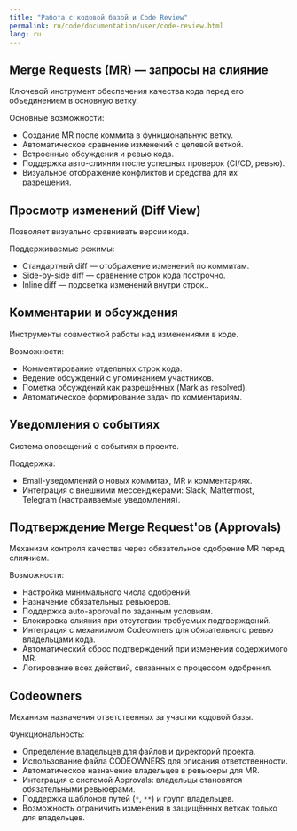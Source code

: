 ```yaml
---
title: "Работа с кодовой базой и Code Review"
permalink: ru/code/documentation/user/code-review.html
lang: ru
---
```


## Merge Requests (MR) — запросы на слияние  

Ключевой инструмент обеспечения качества кода перед его объединением в основную ветку.

Основные возможности:

- Создание MR после коммита в функциональную ветку.
- Автоматическое сравнение изменений с целевой веткой.
- Встроенные обсуждения и ревью кода.
- Поддержка авто-слияния после успешных проверок (CI/CD, ревью).
- Визуальное отображение конфликтов и средства для их разрешения.

## Просмотр изменений (Diff View)  

Позволяет визуально сравнивать версии кода.

Поддерживаемые режимы:

- Стандартный diff — отображение изменений по коммитам.
- Side-by-side diff — сравнение строк кода построчно.
- Inline diff — подсветка изменений внутри строк..

## Комментарии и обсуждения  

Инструменты совместной работы над изменениями в коде.

Возможности:

- Комментирование отдельных строк кода.
- Ведение обсуждений с упоминанием участников.
- Пометка обсуждений как разрешённых (Mark as resolved).
- Автоматическое формирование задач по комментариям.

## Уведомления о событиях  

Система оповещений о событиях в проекте.

Поддержка:

- Email-уведомлений о новых коммитах, MR и комментариях.
- Интеграция с внешними мессенджерами: Slack, Mattermost, Telegram (настраиваемые уведомления).

## Подтверждение Merge Request'ов (Approvals)

Механизм контроля качества через обязательное одобрение MR перед слиянием.

Возможности:

- Настройка минимального числа одобрений.
- Назначение обязательных ревьюеров.
- Поддержка auto-approval по заданным условиям.
- Блокировка слияния при отсутствии требуемых подтверждений.
- Интеграция с механизмом Codeowners для обязательного ревью владельцами кода.
- Автоматический сброс подтверждений при изменении содержимого MR.
- Логирование всех действий, связанных с процессом одобрения.

## Codeowners  

Механизм назначения ответственных за участки кодовой базы.

Функциональность:

- Определение владельцев для файлов и директорий проекта.
- Использование файла CODEOWNERS для описания ответственности.
- Автоматическое назначение владельцев в ревьюеры для MR.
- Интеграция с системой Approvals: владельцы становятся обязательными ревьюерами.
- Поддержка шаблонов путей (`*`, `**`) и групп владельцев.
- Возможность ограничить изменения в защищённых ветках только для владельцев.
